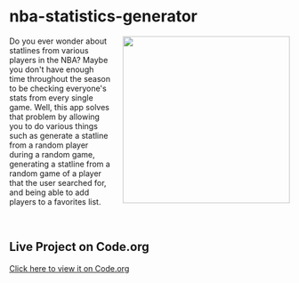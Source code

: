 # nba-statistics-generator

<div align="left">
  <img src="https://github.com/user-attachments/assets/78c4f37e-52f5-498f-b05e-af9b6146fd7c" width="300" align="right" style="margin-left: 20px;" />
</div>

Do you ever wonder about statlines from various players in the NBA? Maybe you don't have enough time throughout the season to be checking everyone's stats from every single game. Well, this app solves that problem by allowing you to do various things such as generate a statline from a random player during a random game, generating a statline from a random game of a player that the user searched for, and being able to add players to a favorites list.

<br clear="all" />

## Live Project on Code.org

[Click here to view it on Code.org](https://studio.code.org/projects/applab/7ggYeRJ9kJsn66Y-oLjiioxdk0_9RO_sxni6wLr2spI)

